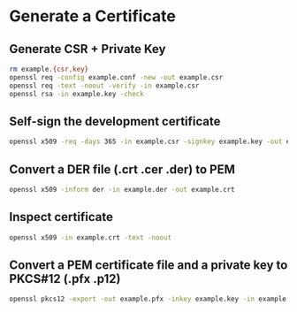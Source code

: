 # Generate a Certificate

## Generate CSR + Private Key

```bash
rm example.{csr,key}
openssl req -config example.conf -new -out example.csr
openssl req -text -noout -verify -in example.csr
openssl rsa -in example.key -check
```

## Self-sign the development certificate

```bash
openssl x509 -req -days 365 -in example.csr -signkey example.key -out example.crt
```

## Convert a DER file (.crt .cer .der) to PEM

```bash
openssl x509 -inform der -in example.der -out example.crt
```

## Inspect certificate

```bash
openssl x509 -in example.crt -text -noout
```

## Convert a PEM certificate file and a private key to PKCS#12 (.pfx .p12)

```bash
openssl pkcs12 -export -out example.pfx -inkey example.key -in example.crt
```
